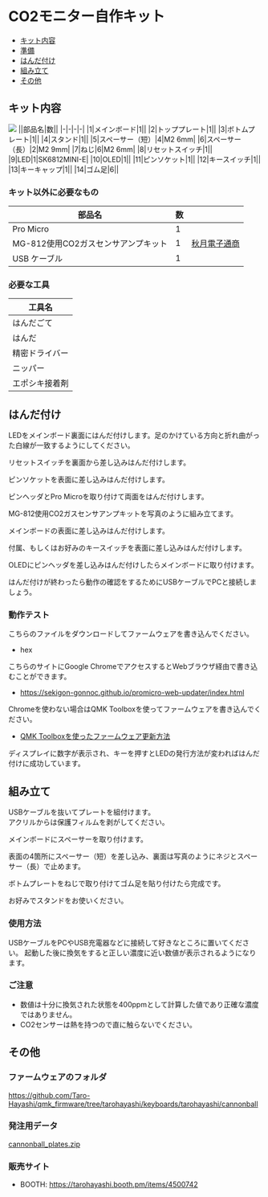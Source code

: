 # CO2モニター自作キット
- [キット内容](#キット内容)
- [準備](#準備)
- [はんだ付け](#はんだ付け)
- [組み立て](#組み立て)
- [その他](#その他)

## キット内容
![](img/IMG_1757.jpeg) 
||部品名|数||
|-|-|-|-|
|1|メインボード|1||
|2|トッププレート|1||
|3|ボトムプレート|1||
|4|スタンド|1||
|5|スペーサー（短）|4|M2 6mm|
|6|スペーサー（長）|2|M2 9mm|
|7|ねじ|6|M2 6mm|
|8|リセットスイッチ|1||
|9|LED|1|SK6812MINI-E|
|10|OLED|1||
|11|ピンソケット|1||
|12|キースイッチ|1||
|13|キーキャップ|1||
|14|ゴム足|6||

### キット以外に必要なもの
|部品名|数||
|-|-|-|
|Pro Micro|1||
|MG-812使用CO2ガスセンサアンプキット|1|[秋月電子通商](https://akizukidenshi.com/catalog/g/gK-16446/)|
|USB ケーブル|1||

### 必要な工具
|工具名|
|-|
|はんだごて|
|はんだ|
|精密ドライバー|
|ニッパー|
|エポシキ接着剤|

## はんだ付け
LEDをメインボード裏面にはんだ付けします。足のかけている方向と折れ曲がった白線が一致するようにしてください。

リセットスイッチを裏面から差し込みはんだ付けします。

ピンソケットを表面に差し込みはんだ付けします。

ピンヘッダとPro Microを取り付けて両面をはんだ付けします。

MG-812使用CO2ガスセンサアンプキットを写真のように組み立てます。

メインボードの表面に差し込みはんだ付けします。

付属、もしくはお好みのキースイッチを表面に差し込みはんだ付けします。

OLEDにピンヘッダを差し込みはんだ付けしたらメインボードに取り付けます。

はんだ付けが終わったら動作の確認をするためにUSBケーブルでPCと接続しましょう。

### 動作テスト
こちらのファイルをダウンロードしてファームウェアを書き込んでください。
- hex

こちらのサイトにGoogle ChromeでアクセスするとWebブラウザ経由で書き込むことができます。
- https://sekigon-gonnoc.github.io/promicro-web-updater/index.html

Chromeを使わない場合はQMK Toolboxを使ってファームウェアを書き込んでください。
- [QMK Toolboxを使ったファームウェア更新方法](firmware.md)

ディスプレイに数字が表示され、キーを押すとLEDの発行方法が変わればはんだ付けに成功しています。

## 組み立て
USBケーブルを抜いてプレートを組付けます。  
アクリルからは保護フィルムを剥がしてください。  

メインボードにスペーサーを取り付けます。

表面の4箇所にスペーサー（短）を差し込み、裏面は写真のようにネジとスペーサー（長）で止めます。

ボトムプレートをねじで取り付けてゴム足を貼り付けたら完成です。

お好みでスタンドをお使いください。

### 使用方法
USBケーブルをPCやUSB充電器などに接続して好きなところに置いてください。
起動した後に換気をすると正しい濃度に近い数値が表示されるようになります。

### ご注意
- 数値は十分に換気された状態を400ppmとして計算した値であり正確な濃度ではありません。
- CO2センサーは熱を持つので直に触らないでください。

## その他
### ファームウェアのフォルダ  
https://github.com/Taro-Hayashi/qmk_firmware/tree/tarohayashi/keyboards/tarohayashi/cannonball

### 発注用データ  
[cannonball_plates.zip](https://github.com/Taro-Hayashi/Cannonball/releases/download/14.31/cannonball_plates.zip)    

### 販売サイト
- BOOTH: https://tarohayashi.booth.pm/items/4500742
